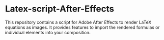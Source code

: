# Latex-script-After-Effects
This repository contains a script for Adobe After Effects to render LaTeX equations as images. It provides features to import the rendered formulas or individual elements into your composition.
